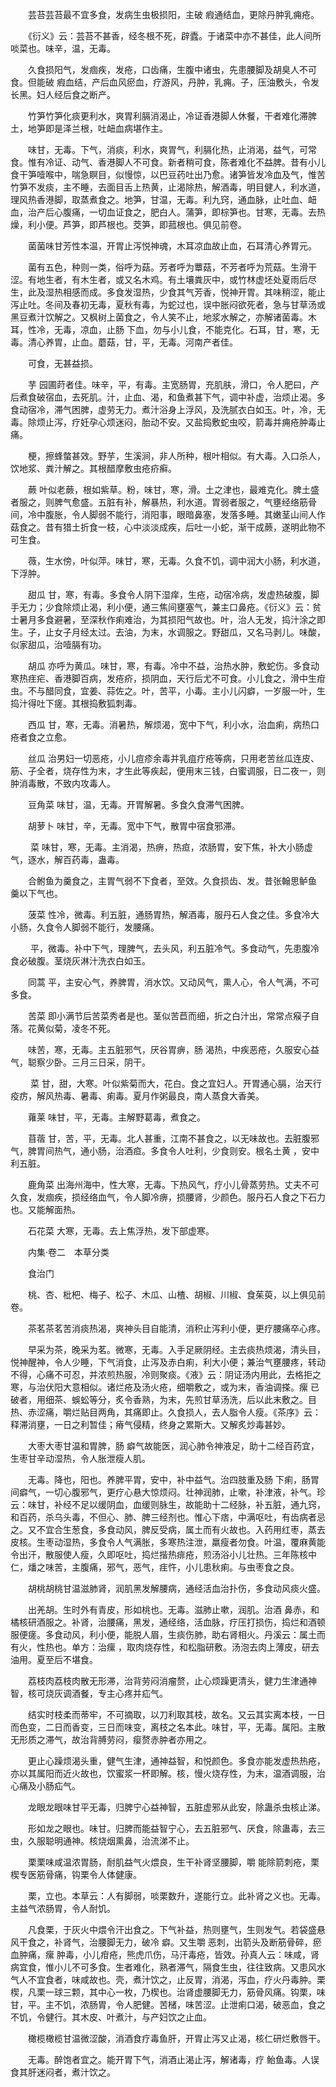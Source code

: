 <!-- { "loadSidebar": true } -->
　　芸苔芸苔最不宜多食，发病生虫极损阳，主破 瘕通结血，更除丹肿乳痈疮。

　　《衍义》云：芸苔不甚香，经冬根不死，辟蠹。于诸菜中亦不甚佳，此人间所啖菜也。味辛，温，无毒。

　　久食损阳气，发痼疾，发疮，口齿痛，生腹中诸虫，先患腰脚及胡臭人不可食。但能破 瘕血结，产后血风瘀血，疗游风，丹肿，乳痈。子，压油敷头，令发长黑。妇人经后食之断产。

　　竹笋竹笋化痰更利水，爽胃利膈消渴止，冷证香港脚人休餐，干者难化滞脾土，地笋即是泽兰根，吐衄血病堪作主。

　　味甘，无毒。下气，消痰，利水，爽胃气，利膈化热，止消渴，益气，可常食。惟有冷证、动气、香港脚人不可食。新者稍可食，陈者难化不益脾。昔有小儿食干笋噎喉中，喘急瞑目，似慢惊，以巴豆药吐出乃愈。诸笋皆发冷血及气，惟苦竹笋不发痰，主不睡，去面目舌上热黄，止渴除热，解酒毒，明目健人，利水道，理风热香港脚，取蒸煮食之。地笋，甘温，无毒。利九窍，通血脉，止吐血、衄血，治产后心腹痛，一切血证食之，肥白人。蒲笋，即棕笋也。甘寒，无毒。去热燥，利小便。芦笋，即芦根也。茭笋，即菰根也。俱见前卷。

　　菌菌味甘芳性本温，开胃止泻悦神魂，木耳凉血故止血，石耳清心养胃元。

　　菌有五色，种则一类，俗呼为菇。芳者呼为蕈菇，不芳者呼为荒菇。生滑干涩。有地生者，有木生者，或又名木鸡。有土壤粪灰中，或竹林虚坯处夏雨后尽生，此及湿热相感而成。多食发湿热，少食其气芳香，悦神开胃。其味稍涩，能止泻止吐。冬间及春初无毒，夏秋有毒，为蛇过也，误中胀闷欲死者，急与甘草汤或黑豆煮汁饮解之。又枫树上菌食之，令人笑不止，地浆水解之，亦解诸菌毒。木耳，性冷，无毒，凉血，止肠 下血，勿与小儿食，不能克化。石耳，甘，寒，无毒。清心养胃，止血。蘑菇，甘，平，无毒。河南产者佳。

　　可食，无甚益损。

　　芋 园圃莳者佳。味辛，平，有毒。主宽肠胃，充肌肤，滑口，令人肥曰，产后煮食破宿血，去死肌。汁，止血、渴，和鱼煮甚下气，调中补虚，治烦止渴。多食动宿冷，滞气困脾，虚劳无力。煮汁浴身上浮风，及洗腻衣白如玉。叶，冷，无毒。除烦止泻，疗妊孕心烦迷闷，胎动不安。又盐捣敷蛇虫咬，箭毒并痈疮肿毒止痛。

　　梗，擦蜂螫甚效。野芋，生溪涧，非人所种，根叶相似。有大毒。入口杀人，饮地浆、粪汁解之。其根醋摩敷虫疮疥癣。

　　蕨 叶似老蕨，根如紫草。粉，味甘，寒，滑。土之津也，最难克化。脾土盛者服之，则脾气愈盛。五脏有补，解暴热，利水道。胃弱者服之，气壅经络筋骨间，冷中腹胀，令人脚弱不能行，消阳事，眼暗鼻塞，发落多睡。其嫩茎山间人作菇食之。昔有猎土折食一枝，心中淡淡成疾，后吐一小蛇，渐干成蕨，遂明此物不可生食。

　　薇，生水傍，叶似萍。味甘，寒，无毒。久食不饥，调中润大小肠，利水道，下浮肿。

　　甜瓜 甘，寒，有毒。多食令人阴下湿痒，生疮，动宿冷病，发虚热破腹，脚手无力；少食除烦止渴，利小便，通三焦间壅塞气，兼主口鼻疮。《衍义》云：贫士暑月多食避暑，至深秋作痢难治，为其损阳气故也。叶，治人无发，捣汁涂之即生。子，止女子月经太过。去油，为末，水调服之。野甜瓜，又名马剥儿。味酸，似家甜瓜，治噎膈有功。

　　胡瓜 亦呼为黄瓜。味甘，寒，有毒。冷中不益，治热水肿，敷蛇伤。多食动寒热疰疟、香港脚百病，发疮疥，损阴血，天行后尤不可食。小儿食之，滑中生疳虫。不与醋同食，宜姜、蒜佐之。叶，苦平，小毒。主小儿闪癖，一岁服一叶，生捣汁得吐下瘥。其根捣敷狐刺毒。

　　西瓜 甘，寒，无毒。消暑热，解烦渴，宽中下气，利小水，治血痢，病热口疮者食之立愈。

　　丝瓜 治男妇一切恶疮，小儿痘疹余毒并乳疽疔疮等病，只用老苦丝瓜连皮、筋、子全者，烧存性为末，才生此等疾起，便用末三钱，白蜜调服，日二夜一，则肿消毒散，不致内攻毒人。

　　豆角菜 味甘，温，无毒。开胃解暑。多食久食滞气困脾。

　　胡萝卜 味甘，辛，无毒。宽中下气，散胃中宿食邪滞。

　　 菜 味甘，寒，无毒。主消渴，热痹，热疸，浓肠胃，安下焦，补大小肠虚气，逐水，解百药毒，蛊毒。

　　合鲋鱼为羹食之，主胃气弱不下食者，至效。久食损齿、发。昔张翰思鲈鱼 羹以下气也。

　　菠菜 性冷，微毒。利五脏，通肠胃热，解酒毒，服丹石人食之佳。多食冷大小肠，久食令人脚弱不能行，发腰痛。

　　  平，微毒。补中下气，理脾气，去头风，利五脏冷气。多食动气，先患腹冷食必破腹。茎烧灰淋汁洗衣白如玉。

　　同蒿 平，主安心气，养脾胃，消水饮。又动风气，熏人心，令人气满，不可多食。

　　苦菜 即小满节后苦菜秀者是也。茎似苦苣而细，折之白汁出，常常点瘊子自落。花黄似菊，凌冬不死。

　　味苦，寒，无毒。主五脏邪气，厌谷胃痹，肠 渴热，中疾恶疮，久服安心益气，聪察少卧。三月三日采，阴干。

　　 菜 甘，甜，大寒。叶似紫菊而大，花白。食之宜妇人。开胃通心膈，治天行疫疠，解风热毒、暑毒、痢毒。夏月作粥最良，南人蒸食大香美。

　　蕹莱 味甘，平，无毒。主解野葛毒，煮食之。

　　苜蓿 甘，苦，平，无毒。北人甚重，江南不甚食之，以无味故也。去脏腹邪气，脾胃间热气，通小肠，治酒疸。多食令人吐利，少食则安。根名土黄 ，安中利五脏。

　　鹿角菜 出海州海中，性大寒，无毒。下热风气，疗小儿骨蒸劳热。丈夫不可久食，发痼疾，损经络血气，令人脚冷痹，损腰肾，少颜色。服丹石人食之下石力也。又能解面热。

　　石花菜 大寒，无毒。去上焦浮热，发下部虚寒。

　　内集·卷二　本草分类

　　食治门

　　桃、杏、枇杷、梅子、松子、木瓜、山楂、胡椒、川椒、食茱萸，以上俱见前卷。

　　茶茗茶茗苦消痰热渴，爽神头目自能清，消积止泻利小便，更疗腰痛卒心疼。

　　早采为茶，晚采为茗。微寒，无毒。入手足厥阴经。主去痰热烦渴，清头目，悦神醒神，令人少睡，下气消食，止泻及赤白痢，利大小便；兼治气壅腰疼，转动不得，心痛不可忍，并浓煎热服，冷则聚痰。《液》云：阴证汤内用此，去格拒之寒，与治伏阳大意相似。诸烂疮及汤火疮，细嚼敷之，或为末，香油调搽。瘰 已破者，用细茶、蜈蚣等分，炙令香熟，为末，先煎甘草汤洗，后以此末敷之。目热、赤涩痛，嚼烂贴目两角，其痛即止。久食损人，去人脂令人瘦。《茶序》云：释滞消壅，一日之利暂佳；瘠气侵精，终身之累斯大。又解炙炒毒甚妙。

　　大枣大枣甘温和胃脾，肠 癖气故能医，润心肺令神液足，助十二经百药宜，生枣甘辛动湿热，令人胀泄瘦人肌。

　　无毒。降也，阳也。养脾平胃，安中，补中益气。治四肢重及肠 下痢，肠胃间癖气，一切心腹邪气，更疗心悬大惊烦闷。壮神润肺，止嗽，补津液，补气。珍云：味甘，补经不足以缓阴血，血缓则脉生，故能助十二经脉，补五脏，通九窍，和百药，杀乌头毒，不但心、肺、脾三经剂也。惟心下痞，中满呕吐，有齿病者忌之。又不宜合生葱食，多食动风，脾反受病，属土而有火故也。入药用红枣，蒸去皮核。生枣动湿热，多食令人气满胀，多寒热注泄，羸瘦者勿食。叶温，覆麻黄能令出汗，散服使人瘦，久即呕吐，捣烂揩热痱疮，煎汤浴小儿壮热。三年陈核中仁，燔之味苦，主腹痛，邪气，恶气，疰忤，小儿患秋痢。与虫枣食之良。

　　胡桃胡桃甘温滋肺肾，润肌黑发解腰病，通经活血治扑伤，多食动风痰火盛。

　　出羌胡。生时外有青皮，形如桃也。无毒。滋肺止嗽，润肌。治酒 鼻赤，和橘核研酒服之。补肾，治腰痛，黑发，通经络，活血脉，疗压打损伤，捣烂和酒顿服便瘥。多食动风，利小便，能脱人眉，生痰伤肺，助右肾相火。丹溪云：属土而有火，性热也。单方：治瘰 ，取肉烧存性，和松脂研敷。汤泡去肉上薄皮，研去油用。夏至后不堪食。

　　荔枝肉荔枝肉散无形滞，治背劳闷消瘤赘，止心烦躁更清头，健力生津通神智，核可烧灰调酒餐，专主心疼并疝气。

　　结实时枝柔而蒂牢，不可摘取，以刀利取其枝，故名。又云其实离本枝，一日而色变，二日而香变，三日而味变，离枝之名本此。味甘，平，无毒。属阳。主散无形质之滞气，故治背膊劳闷，瘿赘赤肿者亦用之。

　　更止心躁烦渴头重，健气生津，通神益智，和悦颜色。多食亦能发虚热热疮，亦以其属阳而近火故也，饮蜜浆一杯即解。核，慢火烧存性，为末，温酒调服，治心痛及小肠疝气。

　　龙眼龙眼味甘平无毒，归脾宁心益神智，五脏虚邪从此安，除蛊杀虫核止涕。

　　形如龙之眼也。味甘。归脾而能益智宁心，去五脏邪气、厌食，除蛊毒，去三虫，久服聪明通神。核烧烟熏鼻，治流涕不止。

　　栗栗味咸温浓胃肠，耐肌益气火煨良，生干补肾坚腰脚，嚼 能除箭刺疮，栗楔专医筋骨痛，钩栗令人体健康。

　　栗，立也。本草云：人有脚弱，啖栗数升，遂能行立。此补肾之义也。无毒。主益气浓肠胃，令人耐饥。

　　凡食栗，于灰火中煨令汗出食之。下气补益，热则壅气，生则发气。若袋盛悬风干食之，补肾气，治腰脚无力，破冷 癖。又生嚼 恶刺，出箭头及断筋骨碎，瘀血肿痛，瘰 肿毒，小儿疳疮，熊虎爪伤，马汗毒疮，皆效。孙真人云：味咸，肾病宜食，惟小儿不可多食。生者难化，熟者滞气，隔食生虫，往往致病。又患风水气人不宜食者，味咸故也。壳，煮汁饮之，止反胃，消渴，泻血，疗火丹毒肿。栗楔，凡栗一球三颗，其中心一枚，乃楔也。治肾虚腰脚无力，筋骨风痛。钩栗，味甘，平。主不饥，浓肠胃，令人肥健。苦槠，味苦涩。止泄痢口渴，破恶血，食之不饥，令健行。其木皮、叶煮汁，与产妇饮之止血。

　　橄榄橄榄甘温微涩酸，消酒食疗毒鱼肝，开胃止泻又止渴，核仁研烂敷唇干。

　　无毒。醉饱者宜之。能开胃下气，消酒止渴止泻，解诸毒，疗 鲐鱼毒。人误食其肝迷闷者，煮汁饮之。

